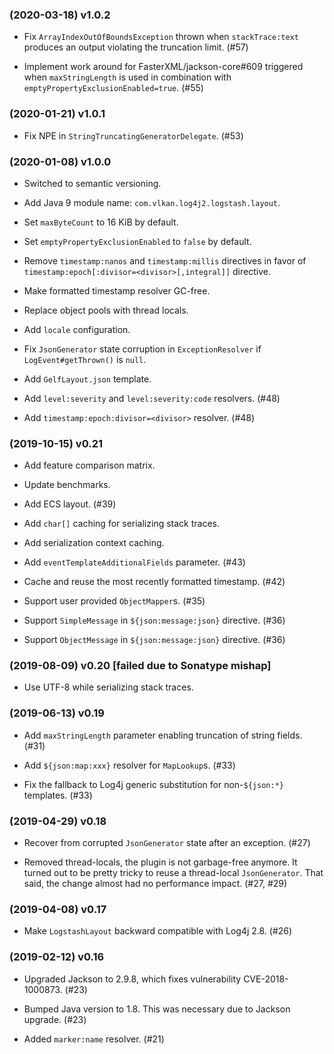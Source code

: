 ### (2020-03-18) v1.0.2

- Fix `ArrayIndexOutOfBoundsException` thrown when `stackTrace:text` produces
  an output violating the truncation limit. (#57)

- Implement work around for FasterXML/jackson-core#609 triggered when
  `maxStringLength` is used in combination with
  `emptyPropertyExclusionEnabled=true`. (#55)

### (2020-01-21) v1.0.1

- Fix NPE in `StringTruncatingGeneratorDelegate`. (#53)

### (2020-01-08) v1.0.0

- Switched to semantic versioning.

- Add Java 9 module name: `com.vlkan.log4j2.logstash.layout`.

- Set `maxByteCount` to 16 KiB by default.

- Set `emptyPropertyExclusionEnabled` to `false` by default.

- Remove `timestamp:nanos` and `timestamp:millis` directives in favor of
  `timestamp:epoch[:divisor=<divisor>[,integral]]` directive.

- Make formatted timestamp resolver GC-free.

- Replace object pools with thread locals.

- Add `locale` configuration.

- Fix `JsonGenerator` state corruption in `ExceptionResolver` if
  `LogEvent#getThrown()` is `null`.

- Add `GelfLayout.json` template.

- Add `level:severity` and `level:severity:code` resolvers. (#48)

- Add `timestamp:epoch:divisor=<divisor>` resolver. (#48)

### (2019-10-15) v0.21

- Add feature comparison matrix.

- Update benchmarks.

- Add ECS layout. (#39)

- Add `char[]` caching for serializing stack traces.

- Add serialization context caching.

- Add `eventTemplateAdditionalFields` parameter. (#43)

- Cache and reuse the most recently formatted timestamp. (#42)

- Support user provided `ObjectMapper`s. (#35)

- Support `SimpleMessage` in `${json:message:json}` directive. (#36)

- Support `ObjectMessage` in `${json:message:json}` directive. (#36)

### (2019-08-09) v0.20 \[failed due to Sonatype mishap]

- Use UTF-8 while serializing stack traces.

### (2019-06-13) v0.19

- Add `maxStringLength` parameter enabling truncation of string fields. (#31)

- Add `${json:map:xxx}` resolver for `MapLookup`s. (#33)

- Fix the fallback to Log4j generic substitution for non-`${json:*}` templates. (#33)

### (2019-04-29) v0.18

- Recover from corrupted `JsonGenerator` state after an exception. (#27)

- Removed thread-locals, the plugin is not garbage-free anymore. It turned out
  to be pretty tricky to reuse a thread-local `JsonGenerator`. That said, the
  change almost had no performance impact. (#27, #29)

### (2019-04-08) v0.17

- Make `LogstashLayout` backward compatible with Log4j 2.8. (#26)

### (2019-02-12) v0.16

- Upgraded Jackson to 2.9.8, which fixes vulnerability CVE-2018-1000873. (#23)

- Bumped Java version to 1.8. This was necessary due to Jackson upgrade. (#23)

- Added `marker:name` resolver. (#21)
